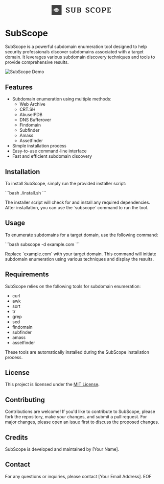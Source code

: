 <div align="center">
  <img src="icon.png" alt="SubScope Logo" width="200px">
</div>

# SubScope

SubScope is a powerful subdomain enumeration tool designed to help security professionals discover subdomains associated with a target domain. It leverages various subdomain discovery techniques and tools to provide comprehensive results.

![SubScope Demo](demo.gif)

## Features

- Subdomain enumeration using multiple methods:
  - Web Archive
  - CRT.SH
  - AbuseIPDB
  - DNS Bufferover
  - Findomain
  - Subfinder
  - Amass
  - Assetfinder
- Simple installation process
- Easy-to-use command-line interface
- Fast and efficient subdomain discovery

## Installation

To install SubScope, simply run the provided installer script:

\`\`\`bash
./install.sh
\`\`\`

The installer script will check for and install any required dependencies. After installation, you can use the \`subscope\` command to run the tool.

## Usage

To enumerate subdomains for a target domain, use the following command:

\`\`\`bash
subscope -d example.com
\`\`\`

Replace \`example.com\` with your target domain. This command will initiate subdomain enumeration using various techniques and display the results.

## Requirements

SubScope relies on the following tools for subdomain enumeration:

- curl
- awk
- sort
- tr
- grep
- sed
- findomain
- subfinder
- amass
- assetfinder

These tools are automatically installed during the SubScope installation process.

## License

This project is licensed under the [MIT License](LICENSE).

## Contributing

Contributions are welcome! If you'd like to contribute to SubScope, please fork the repository, make your changes, and submit a pull request. For major changes, please open an issue first to discuss the proposed changes.

## Credits

SubScope is developed and maintained by [Your Name].

## Contact

For any questions or inquiries, please contact [Your Email Address].
EOF
